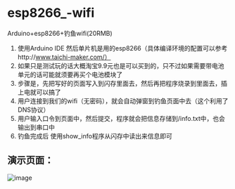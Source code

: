 # esp8266_-wifi
Arduino+esp8266+钓鱼wifi(20RMB)
1. 使用Arduino IDE 然后单片机是用的esp8266（具体编译环境的配置可以参考http://www.taichi-maker.com/）
2. 如果只是测试玩的话大概淘宝9.9元也是可以买到的，只不过如果需要带电池单元的话可能就须要再买个电池模块了
3. 步骤是，先把写好的页面写入到闪存里面去，然后再把程序烧录到里面去，插上电就可以搞了
4. 用户连接到我们的wifi（无密码），就会自动弹窗到钓鱼页面中去（这个利用了DNS协议）
5. 用户输入口令到页面中，然后提交，程序就会把信息存储到/info.txt中，也会输出到串口中
6. 钓鱼完成后 使用show_info程序从闪存中读出来信息即可

## 演示页面：


![image](https://user-images.githubusercontent.com/44914393/156906259-784d5f6e-6b31-40b3-901c-3b12dacc49e8.png)
